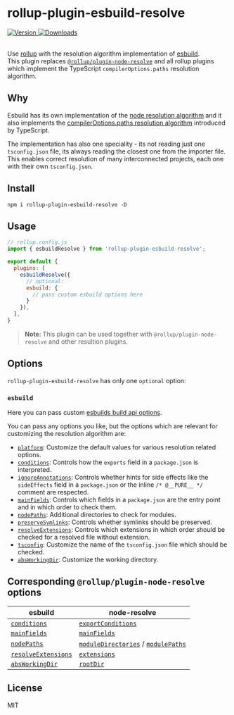 # rollup-plugin-esbuild-resolve

<a href="https://www.npmjs.com/package/rollup-plugin-esbuild-resolve">
  <img src="https://img.shields.io/npm/v/rollup-plugin-esbuild-resolve.svg?style=flat-square" alt="Version">
</a>
<a href="https://www.npmjs.com/package/rollup-plugin-esbuild-resolve">
  <img src="https://img.shields.io/npm/dm/rollup-plugin-esbuild-resolve.svg?style=flat-square" alt="Downloads">
</a>
<br /><br />

Use [rollup](https://rollupjs.org/guide/en/) with the resolution algorithm implementation of [esbuild](https://github.com/evanw/esbuild).  
This plugin replaces [`@rollup/plugin-node-resolve`](https://github.com/rollup/plugins/tree/master/packages/node-resolve) and all rollup plugins which implement the TypeScript `compilerOptions.paths` resolution algorithm.

## Why

Esbuild has its own implementation of the [node resolution algorithm](https://nodejs.org/api/modules.html#modules_all_together) and it also implements the [compilerOptions.paths resolution algorithm](https://www.typescriptlang.org/tsconfig#paths) introduced by TypeScript.

The implementation has also one speciality - its not reading just one `tsconfig.json` file, its always reading the closest one from the importer file. This enables correct resolution of many interconnected projects, each one with their own `tsconfig.json`.

## Install

```
npm i rollup-plugin-esbuild-resolve -D
```

## Usage

```js
// rollup.config.js
import { esbuildResolve } from 'rollup-plugin-esbuild-resolve';

export default {
  plugins: [
    esbuildResolve({
      // optional:
      esbuild: {
        // pass custom esbuild options here
      }
    }),
  ],
}
```

> __Note__: This plugin can be used together with `@rollup/plugin-node-resolve` and other resultion plugins.

## Options

`rollup-plugin-esbuild-resolve` has only one `optional` option:

### `esbuild`

Here you can pass custom [esbuilds build api options](https://esbuild.github.io/api/#build-api).

You can pass any options you like, but the options which are relevant for customizing the resolution algorithm are:

- [`platform`](https://esbuild.github.io/api/#platform): Customize the default values for various resolution related options.
- [`conditions`](https://esbuild.github.io/api/#conditions): Controls how the `exports` field in a `package.json` is interpreted.
- [`ignoreAnnotations`](https://esbuild.github.io/api/#ignore-annotations): Controls whether hints for side effects like the `sideEffects` field in a `package.json` or the inline `/* @__PURE__ */` comment are respected.
- [`mainFields`](https://esbuild.github.io/api/#main-fields): Controls which fields in a `package.json` are the entry point and in which order to check them.  
- [`nodePaths`](https://esbuild.github.io/api/#node-paths): Additional directories to check for modules.  
- [`preserveSymlinks`](https://esbuild.github.io/api/#preserve-symlinks): Controls whether symlinks should be preserved.
- [`resolveExtensions`](https://esbuild.github.io/api/#resolve-extensions): Controls which extensions in which order should be checked for a resolved file without extension.
- [`tsconfig`](https://esbuild.github.io/api/#tsconfig): Customize the name of the `tsconfig.json` file which should be checked.
- [`absWorkingDir`](https://esbuild.github.io/api/#working-directory): Customize the working directory.

## Corresponding `@rollup/plugin-node-resolve` options

| esbuild  | node-resolve |
| ------------- | ------------- |
| [`conditions`](https://esbuild.github.io/api/#conditions)  | [`exportConditions`](https://github.com/rollup/plugins/tree/master/packages/node-resolve/#exportconditions)  |
| [`mainFields`](https://esbuild.github.io/api/#main-fields) | [`mainFields`](https://github.com/rollup/plugins/tree/master/packages/node-resolve/#mainfields) |
| [`nodePaths`](https://esbuild.github.io/api/#node-paths) | [`moduleDirectories`](https://github.com/rollup/plugins/tree/master/packages/node-resolve/#moduledirectories) / [`modulePaths`](https://github.com/rollup/plugins/tree/master/packages/node-resolve/#modulepaths) |
| [`resolveExtensions`](https://esbuild.github.io/api/#resolve-extensions) | [`extensions`](https://github.com/rollup/plugins/tree/master/packages/node-resolve/#extensions) |
| [`absWorkingDir`](https://esbuild.github.io/api/#working-directory) | [`rootDir`](https://github.com/rollup/plugins/tree/master/packages/node-resolve/#rootdir) |

## License

MIT